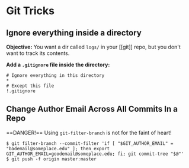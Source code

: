 # Git Tricks

## Ignore everything inside a directory

**Objective:** You want a dir called `logs/` in your [[git]] repo, but you don't want to track its contents.

**Add a `.gitignore` file inside the directory:**
```
# Ignore everything in this directory
*
# Except this file
!.gitignore
```

## Change Author Email Across All Commits In a Repo
==DANGER!== Using `git-filter-branch` is not for the faint of heart!

```
$ git filter-branch --commit-filter 'if [ "$GIT_AUTHOR_EMAIL" = "bademail@someplace.edu" ]; then export GIT_AUTHOR_EMAIL=goodemail@someplace.edu; fi; git commit-tree "$@"'
$ git push -f origin master:master
```